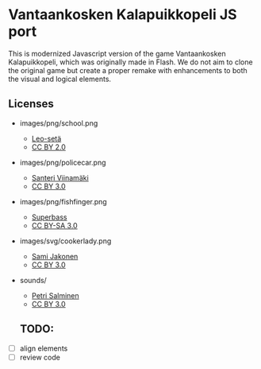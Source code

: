 # Vantaankosken Kalapuikkopeli JS port
This is modernized Javascript version of the game Vantaankosken Kalapuikkopeli, which was originally made in Flash. We do not aim to clone the original game but create a proper remake with enhancements to both the visual and logical elements.

## Licenses

- images/png/school.png
  - [Leo-setä](https://www.flickr.com/photos/uncle-leo/)
  - [CC BY 2.0](https://creativecommons.org/licenses/by/2.0/)
- images/png/policecar.png
  - [Santeri Viinamäki](https://fi.wikipedia.org/wiki/Tiedosto:Poliisiauto_liikenteess%C3%A4.JPG)
  - [CC BY 3.0](https://creativecommons.org/licenses/by/3.0/)
- images/png/fishfinger.png
  - [Superbass](https://commons.wikimedia.org/wiki/File:Fishfinger1.jpg)
  - [CC BY-SA 3.0](https://creativecommons.org/licenses/by-sa/3.0/deed.en)
- images/svg/cookerlady.png
  - [Sami Jakonen](https://jaks.fi/)
  - [CC BY 3.0](https://creativecommons.org/licenses/by/3.0/)
- sounds/
  - [Petri Salminen](https://salminen.dev/)
  - [CC BY 3.0](https://creativecommons.org/licenses/by/3.0/)
  
  ## TODO:
 - [ ] align elements
 - [ ] review code
